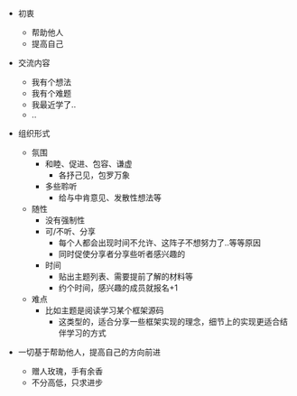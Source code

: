 - 初衷
    - 帮助他人
    - 提高自己

- 交流内容
    - 我有个想法
    - 我有个难题
    - 我最近学了..
    - ..

- 组织形式
    - 氛围
        - 和睦、促进、包容、谦虚
            - 各抒己见，包罗万象
        - 多些聆听
            - 给与中肯意见、发散性想法等
    - 随性
        - 没有强制性
        - 可/不听、分享
            - 每个人都会出现时间不允许、这阵子不想努力了..等等原因
            - 同时促使分享者分享些听者感兴趣的
        - 时间
            - 贴出主题列表、需要提前了解的材料等
            - 约个时间，感兴趣的成员就报名+1
    - 难点
        - 比如主题是阅读学习某个框架源码
            - 这类型的，适合分享一些框架实现的理念，细节上的实现更适合结伴学习的方式
            
 - 一切基于帮助他人，提高自己的方向前进
    - 赠人玫瑰，手有余香
    - 不分高低，只求进步